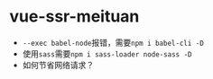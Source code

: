 # vue-ssr-meituan

+ `--exec babel-node`报错，需要`npm i babel-cli -D`
+ 使用`sass`需要`npm i sass-loader node-sass -D`
+ 如何节省网络请求？
